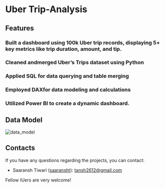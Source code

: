 # Uber Trip-Analysis

## Features
###  Built a dashboard using 100k Uber trip records, displaying 5+ key metrics like trip duration, amount, and tip.
### Cleaned andmerged Uber’s Trips dataset using Python
### Applied SQL for data querying and table merging
### Employed DAXfor data modeling and calculations
### Utilized Power BI to create a dynamic dashboard.

## Data Model
![data_model](https://github.com/user-attachments/assets/bac6d7e8-1cf5-4592-8c1a-8f61ce65a3ad)


## Contacts
If you have any questions regarding the projects, you can contact:
+ Saaransh Tiwari ([saaransht](https://github.com/saaransht)): tansh2612@gmail.com


Fellow IUers are very welcome!
